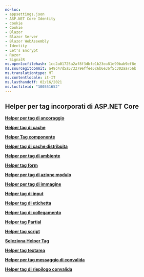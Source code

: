 ```yaml
---
no-loc:
- appsettings.json
- ASP.NET Core Identity
- cookie
- Cookie
- Blazor
- Blazor Server
- Blazor WebAssembly
- Identity
- Let's Encrypt
- Razor
- SignalR
ms.openlocfilehash: 1cc2a01725a2af8f3dbfe1b23ea81e99bab9ef8e
ms.sourcegitcommit: a49c47d5a573379effee5c6b6e36f5c302aa756b
ms.translationtype: MT
ms.contentlocale: it-IT
ms.lasthandoff: 02/16/2021
ms.locfileid: "100551652"
---
```

## <a name="built-in-aspnet-core-tag-helpers"></a>Helper per tag incorporati di ASP.NET Core

**[Helper per tag di ancoraggio](xref:mvc/views/tag-helpers/builtin-th/anchor-tag-helper)**

**[Helper tag di cache](xref:mvc/views/tag-helpers/builtin-th/cache-tag-helper)**

**[Helper Tag componente](xref:mvc/views/tag-helpers/builtin-th/component-tag-helper)**

**[Helper tag di cache distribuita](xref:mvc/views/tag-helpers/builtin-th/distributed-cache-tag-helper)**

**[Helper per tag di ambiente](xref:mvc/views/tag-helpers/builtin-th/environment-tag-helper)**

**[Helper tag form](xref:mvc/views/working-with-forms#the-form-tag-helper)**

**[Helper per tag di azione modulo](xref:mvc/views/working-with-forms#the-form-action-tag-helper)**

**[Helper per tag di immagine](xref:mvc/views/tag-helpers/builtin-th/image-tag-helper)**

**[Helper tag di input](xref:mvc/views/working-with-forms#the-input-tag-helper)**

**[Helper tag di etichetta](xref:mvc/views/working-with-forms#the-label-tag-helper)**

**[Helper tag di collegamento](xref:mvc/views/tag-helpers/builtin-th/link-tag-helper)**

**[Helper tag Partial](xref:mvc/views/tag-helpers/builtin-th/partial-tag-helper)**

**[Helper tag script](xref:mvc/views/tag-helpers/builtin-th/script-tag-helper)**

**[Seleziona Helper Tag](xref:mvc/views/working-with-forms#the-select-tag-helper)**

**[Helper tag textarea](xref:mvc/views/working-with-forms#the-textarea-tag-helper)**

**[Helper per tag messaggio di convalida](xref:mvc/views/working-with-forms#the-validation-message-tag-helper)**

**[Helper tag di riepilogo convalida](xref:mvc/views/working-with-forms#the-validation-summary-tag-helper)**
